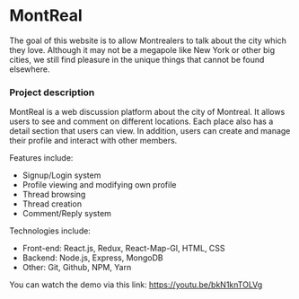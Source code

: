 # MontReal
The goal of this website is to allow Montrealers to talk about the city which they love. 
Although it may not be a megapole like New York or other big cities, we still find pleasure in the unique things that cannot be found elsewhere.

### Project description ###
MontReal is a web discussion platform about the city of Montreal. It allows users to see and comment on different locations. Each place also has a detail section that users can view. In addition, users can create and manage their profile and interact with other members.

Features include:
  - Signup/Login system
  - Profile viewing and modifying own profile
  - Thread browsing
  - Thread creation
  - Comment/Reply system
  
Technologies include:
  - Front-end: React.js, Redux, React-Map-Gl, HTML, CSS
  - Backend: Node.js, Express, MongoDB
  - Other: Git, Github, NPM, Yarn

You can watch the demo via this link: https://youtu.be/bkN1knTOLVg
